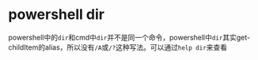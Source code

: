 # powershell dir

powershell中的`dir`和cmd中`dir`并不是同一个命令，powershell中`dir`其实get-childItem的alias，所以没有`/A`或`/?`这种写法。可以通过`help dir`来查看


